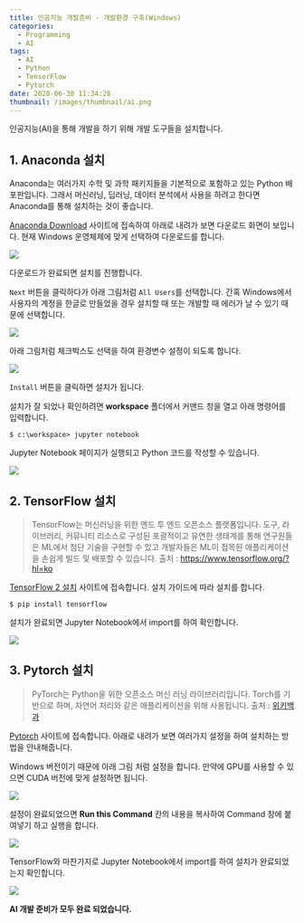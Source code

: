 ```yaml
---
title: 인공지능 개발준비 - 개발환경 구축(Windows)
categories:
  - Programming
  - AI
tags:
  - AI
  - Python
  - TensorFlow
  - Pytorch
date: 2020-06-30 11:34:28
thumbnail: /images/thumbnail/ai.png
---
```


인공지능(AI)을 통해 개발을 하기 위해 개발 도구들을 설치합니다.

## 1. Anaconda 설치

Anaconda는 여러가지 수학 및 과학 패키지들을 기본적으로 포함하고 있는 Python 배포판입니다. 그래서 머신러닝, 딥러닝, 데이터 분석에서 사용을 하려고 한다면 Anaconda를 통해 설치하는 것이 좋습니다.

[Anaconda Download](https://www.anaconda.com/products/individual) 사이트에 접속하여 아래로 내려가 보면 다운로드 화면이 보입니다.
현재 Windows 운영체제에 맞게 선택하여 다운로드를 합니다.

![](/images/ai/1.PNG)

다운로드가 완료되면 설치를 진행합니다.

`Next` 버튼을 클릭하다가 아래 그림처럼 `All Users`를 선택합니다.
간혹 Windows에서 사용자의 계정을 한글로 만들었을 경우 설치할 때 또는 개발할 때 에러가 날 수 있기 때문에 선택합니다.

![](/images/ai/2.png)

아래 그림처럼 체크박스도 선택을 하여 환경변수 설정이 되도록 합니다.

![](/images/ai/3.png)

`Install` 버튼을 클릭하면 설치가 됩니다.

설치가 잘 되었나 확인하려면 **workspace** 폴더에서 커맨드 창을 열고 아래 명령어를 입력합니다.

```shell
$ c:\workspace> jupyter notebook
```

Jupyter Notebook 페이지가 실행되고 Python 코드를 작성할 수 있습니다.

![](/images/ai/4.png)

## 2. TensorFlow 설치

> TensorFlow는 머신러닝을 위한 엔드 투 엔드 오픈소스 플랫폼입니다. 도구, 라이브러리, 커뮤니티 리소스로 구성된 포괄적이고 유연한 생태계를 통해 연구원들은 ML에서 첨단 기술을 구현할 수 있고 개발자들은 ML이 접목된 애플리케이션을 손쉽게 빌드 및 배포할 수 있습니다.
> 출처 : https://www.tensorflow.org/?hl=ko

[TensorFlow 2 설치](https://www.tensorflow.org/install) 사이트에 접속합니다.
설치 가이드에 따라 설치를 합니다.

```shell
$ pip install tensorflow
```

설치가 완료되면 Jupyter Notebook에서 import를 하여 확인합니다.

![](/images/ai/5.png)

## 3. Pytorch 설치

> PyTorch는 Python을 위한 오픈소스 머신 러닝 라이브러리입니다. Torch를 기반으로 하며, 자연어 처리와 같은 애플리케이션을 위해 사용됩니다.
> 출처 : [위키백과](https://ko.wikipedia.org/wiki/PyTorch)

[Pytorch](https://pytorch.org/) 사이트에 접속합니다. 아래로 내려가 보면 여러가지 설정을 하여 설치하는 방법을 안내해줍니다.

Windows 버전이기 때문에 아래 그림 처럼 설정을 합니다.
만약에 GPU를 사용할 수 있으면 CUDA 버전에 맞게 설정하면 됩니다.

![](/images/ai/6.png)

설정이 완료되었으면 **Run this Command** 칸의 내용을 복사하여 Command 창에 붙여넣기 하고 실행을 합니다.

![](/images/ai/7.png)

TensorFlow와 마찬가지로 Jupyter Notebook에서 import를 하여 설치가 완료되었는지 확인합니다.

![](/images/ai/8.png)

**AI 개발 준비가 모두 완료 되었습니다.**
